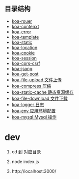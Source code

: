 <!--
 * @Author: hucheng
 * @Date: 2020-06-22 06:53:27
 * @Description: here is des
--> 

## 目录结构

- [koa-rouer](./koa-router)
- [koa-contenxt](./koa-context)
- [koa-error](./koa-error)
- [koa-template](./koa-error)
- [koa-static](./koa-static)
- [koa-location](./koa-location)
- [koa-cookie](./koa-cookie)
- [koa-session](./koa-session)
- [koa-cors-csrf](./koa-cors-csrf)
- [koa-jsonp](./koa-jsonp)
- [koa-get-post](./koa-get-post)
- [koa-file-upload 文件上传](./koa-file-upload)
- [koa-compress 压缩](./koa-compress)
- [koa-static-cache 静态资源缓存](./koa-static-cache)
- [koa-file-download 文件下载](./koa-file-download)
- [koa-logger 日志](./koa-logger)
- [koa-env 应用环境配置](./koa-env)
- [koa-mysql Mysql 操作](./koa-mysql)

# dev

1. cd  到 对应目录

2. node index.js

3. http://localhost:3000/